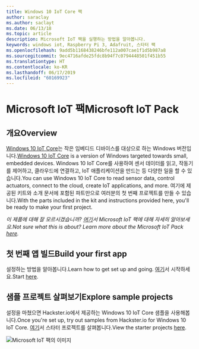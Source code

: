 ```yaml
---
title: Windows 10 IoT Core 팩
author: saraclay
ms.author: saclayt
ms.date: 06/13/18
ms.topic: article
description: Microsoft IoT 팩을 실행하는 방법을 알아봅니다.
keywords: windows iot, Raspberry Pi 3, Adafruit, 스타터 팩
ms.openlocfilehash: 9add5b1168438246bfe112a007cae1f1d5b987a8
ms.sourcegitcommit: 9ec4716afde25fdc8b94f7c0794448501f451b55
ms.translationtype: HT
ms.contentlocale: ko-KR
ms.lasthandoff: 06/17/2019
ms.locfileid: "60169923"
---
```

# <a name="microsoft-iot-pack"></a><span data-ttu-id="c69e3-104">Microsoft IoT 팩</span><span class="sxs-lookup"><span data-stu-id="c69e3-104">Microsoft IoT Pack</span></span>

## <a name="overview"></a><span data-ttu-id="c69e3-105">개요</span><span class="sxs-lookup"><span data-stu-id="c69e3-105">Overview</span></span>
<span data-ttu-id="c69e3-106">[Windows 10 IoT Core](../windows-iot-core.md)는 작은 임베디드 디바이스를 대상으로 하는 Windows 버전입니다.</span><span class="sxs-lookup"><span data-stu-id="c69e3-106">[Windows 10 IoT Core](../windows-iot-core.md) is a version of Windows targeted towards small, embedded devices.</span></span> <span data-ttu-id="c69e3-107">Windows 10 IoT Core를 사용하여 센서 데이터를 읽고, 작동기를 제어하고, 클라우드에 연결하고, IoT 애플리케이션을 만드는 등 다양한 일을 할 수 있습니다.</span><span class="sxs-lookup"><span data-stu-id="c69e3-107">You can use Windows 10 IoT Core to read sensor data, control actuators, connect to the cloud, create IoT applications, and more.</span></span> <span data-ttu-id="c69e3-108">여기에 제공된 키트와 소개 문서에 포함된 파트만으로 여러분의 첫 번째 프로젝트를 만들 수 있습니다.</span><span class="sxs-lookup"><span data-stu-id="c69e3-108">With the parts included in the kit and instructions provided here, you'll be ready to make your first project.</span></span>

<span data-ttu-id="c69e3-109">_이 제품에 대해 잘 모르시겠습니까? [여기](https://www.adafruit.com/windows10iotpi2)서 Microsoft IoT 팩에 대해 자세히 알아보세요._</span><span class="sxs-lookup"><span data-stu-id="c69e3-109">_Not sure what this is about? Learn more about the Microsoft IoT Pack [here](https://www.adafruit.com/windows10iotpi2)._</span></span>

## <a name="build-your-first-app"></a><span data-ttu-id="c69e3-110">첫 번째 앱 빌드</span><span class="sxs-lookup"><span data-stu-id="c69e3-110">Build your first app</span></span>

<span data-ttu-id="c69e3-111">설정하는 방법을 알아봅니다.</span><span class="sxs-lookup"><span data-stu-id="c69e3-111">Learn how to get set up and going.</span></span> <span data-ttu-id="c69e3-112">[여기](https://docs.microsoft.com/en-us/windows/iot-core/tutorials/quickstarter/devicesetup#using-the-iot-dashboard-raspberry-pi-minnowboard-nxp)서 시작하세요.</span><span class="sxs-lookup"><span data-stu-id="c69e3-112">Start [here](https://docs.microsoft.com/en-us/windows/iot-core/tutorials/quickstarter/devicesetup#using-the-iot-dashboard-raspberry-pi-minnowboard-nxp).</span></span>

## <a name="explore-sample-projects"></a><span data-ttu-id="c69e3-113">샘플 프로젝트 살펴보기</span><span class="sxs-lookup"><span data-stu-id="c69e3-113">Explore sample projects</span></span>

<span data-ttu-id="c69e3-114">설정을 마쳤으면 Hackster.io에서 제공하는 Windows 10 IoT Core 샘플을 사용해봅니다.</span><span class="sxs-lookup"><span data-stu-id="c69e3-114">Once you're set up, try out samples from Hackster.io for Windows 10 IoT Core.</span></span> <span data-ttu-id="c69e3-115">[여기](https://github.com/ms-iot/adafruitsample/blob/master/README.md)서 스타터 프로젝트를 살펴봅니다.</span><span class="sxs-lookup"><span data-stu-id="c69e3-115">View the starter projects [here](https://github.com/ms-iot/adafruitsample/blob/master/README.md).</span></span>

![Microsoft IoT 팩의 이미지](../media/adafruitkit/pack.jpg)
